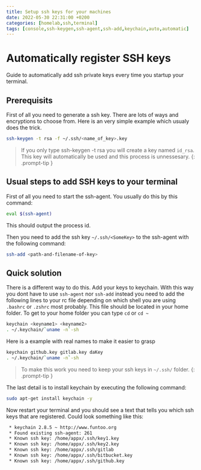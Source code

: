 ```yaml
---
title: Setup ssh keys for your machines
date: 2022-05-30 22:31:00 +0200
categories: [homelab,ssh,terminal]
tags: [console,ssh-keygen,ssh-agent,ssh-add,keychain,auto,automatic]
---
```


# Automatically register SSH keys

Guide to automatically add ssh private keys every time you startup your terminal.

## Prerequisits

First of all you need to generate a ssh key. There are lots of ways and encryptions to choose from. Here is an very simple example which usualy does the trick.

```bash
ssh-keygen -t rsa -f ~/.ssh/<name_of_key>.key
```

> If you only type ssh-keygen -t rsa you will create a key named `id_rsa`. This key will automatically be used and this process is unnessesary.
{: .prompt-tip }

## Usual steps to add SSH keys to your terminal
First of all you need to start the ssh-agent. You usually do this by this command:

```bash
eval $(ssh-agent)
```

This should output the process id.

Then you need to add the ssh key `~/.ssh/<SomeKey>` to the ssh-agent with the following command:

```bash
ssh-add <path-and-filename-of-key>
```

## Quick solution

There is a different way to do this. Add your keys to keychain. With this way you dont have to use `ssh-agent` nor `ssh-add` instead you need to add the following lines to your rc file depending on which shell you are using `.bashrc` or `.zshrc` most probably. This file should be located in your home folder. To get to your home folder you can type `cd` or `cd ~`

```bash
keychain <keyname1> <keyname2>
. ~/.keychain/`uname -n`-sh
```

Here is a example with real names to make it easier to grasp

```bash
keychain github.key gitlab.key daKey
. ~/.keychain/`uname -n`-sh
```

> To make this work you need to keep your ssh keys in `~/.ssh/` folder.
{: .prompt-tip }

The last detail is to install keychain by executing the following command:

```bash
sudo apt-get install keychain -y
```

Now restart your terminal and you should see a text that tells you which ssh keys that are registered. Could look something like this:

```bash
 * keychain 2.8.5 ~ http://www.funtoo.org
 * Found existing ssh-agent: 261
 * Known ssh key: /home/appx/.ssh/key1.key
 * Known ssh key: /home/appx/.ssh/key2.key
 * Known ssh key: /home/appx/.ssh/gitlab
 * Known ssh key: /home/appx/.ssh/bitbucket.key
 * Known ssh key: /home/appx/.ssh/github.key
```